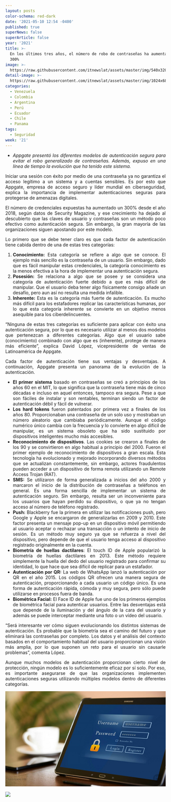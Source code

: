 ```yaml
---
layout: posts
color-schema: red-dark
date: '2021-05-10 12:54 -0400'
published: true
superNews: false
superArticle: false
year: '2021'
title: >-
  En los últimos tres años, el número de robo de contraseñas ha aumentado en un
  300%
image: >-
  https://raw.githubusercontent.com/itnewslat/assets/master/img/540x320/Clave-de-acceso-p.jpg
detail-image: >-
  https://raw.githubusercontent.com/itnewslat/assets/master/img/1024x680/Clave-de-acceso-g.jpg
categories:
  - Venezuela
  - Colombia
  - Argentina
  - Perú
  - Ecuador
  - Chile
  - Panama
tags:
  - Seguridad
week: '21'
---
```

<p style="text-align: justify;"><strong></strong></p>

<ul style="text-align: justify;">
	<li><em>Appgate presentó los diferentes modelos de autenticación segura para evitar el robo generalizado de contraseñas. Además, expuso en una línea de tiempo la evolución que ha tenido este sistema. </em></li>
</ul>
<p style="text-align: justify;">Iniciar una sesión con éxito por medio de una contraseña ya no garantiza el acceso legítimo a un sistema y a cuentas sensibles. Es por esto que Appgate, empresa de acceso seguro y líder mundial en ciberseguridad, explica la importancia de implementar autenticaciones seguras para protegerse de amenazas digitales.</p>
<p style="text-align: justify;">El número de credenciales expuestas ha aumentado un 300% desde el año 2018, según datos de Security Magazine, y ese crecimiento ha dejado al descubierto que las claves de usuario y contraseñas son un método poco efectivo como autenticación segura. Sin embargo, la gran mayoría de las organizaciones siguen apostando por este modelo.</p>
<p style="text-align: justify;">Lo primero que se debe tener claro es que cada factor de autenticación tiene cabida dentro de una de estas tres categorías:</p>

<ol style="text-align: justify;">
	<li><strong>Conocimiento:</strong> Esta categoría se refiere a algo que se conoce. El ejemplo más sencillo es la contraseña de un usuario. Sin embargo, dado que es fácil manipular estas credenciales, la categoría conocimiento es la menos efectiva a la hora de implementar una autenticación segura.</li>
	<li><strong>Posesión:</strong> Se relaciona a algo que se posee y se considera una categoría de autenticación fuerte debido a que es más difícil de manipular. Que el usuario deba tener algo físicamente consigo añade un desafío, pero aun así no resulta una medida infalible.</li>
	<li><strong>Inherente:</strong> Esta es la categoría más fuerte de autenticación. Es mucho más difícil para los estafadores replicar las características humanas, por lo que esta categoría inherente se convierte en un objetivo menos asequible para los ciberdelincuentes.</li>
</ol>
<p style="text-align: justify;">“Ninguna de estas tres categorías es suficiente para aplicar con éxito una autenticación segura, por lo que es necesario utilizar al menos dos modelos que pertenezcan a diferentes categorías. Algo que el usuario sabe (conocimiento) combinado con algo que es (inherente), protege de manera más eficiente”, explica David López, vicepresidente de ventas de Latinoamérica de Appgate.</p>
<p style="text-align: justify;">Cada factor de autenticación tiene sus ventajas y desventajas. A continuación, Appgate presenta un panorama de la evolución de la autenticación.</p>

<ul style="text-align: justify;">
	<li><strong>El primer sistema</strong> basado en contraseñas se creó a principios de los años 60 en el MIT, lo que significa que la contraseña tiene más de cinco décadas e incluso en aquel entonces, tampoco era segura. Pese a que son fáciles de instalar y son rentables, terminan siendo un factor de autenticación débil y fácil de vulnerar.</li>
	<li><strong>Los hard tokens</strong> fueron patentados por primera vez a finales de los años 80. Proporcionaban una contraseña de un solo uso y mostraban un número aleatorio que cambiaba periódicamente. Aunque el código numérico único cambia con la frecuencia y lo convierte en algo difícil de manipular, es un sistema obsoleto que ha sido sustituido por dispositivos inteligentes mucho más accesibles.</li>
	<li><strong>Reconocimiento de dispositivos</strong>. Las cookies se crearon a finales de los 90 y se convirtieron en algo habitual a principio del 2000. Fueron el primer ejemplo de reconocimiento de dispositivos a gran escala. Esta tecnología ha evolucionado y mejorado incorporando diversos métodos que se actualizan constantemente, sin embargo, actores fraudulentos pueden acceder a un dispositivo de forma remota utilizando un Remote Access Trojan (RAT).</li>
	<li><strong>SMS:</strong> Se utilizaron de forma generalizada a inicios del año 2000 y marcaron el inicio de la distribución de contraseñas a teléfonos en general. Es una forma sencilla de implementar un sistema de autenticación seguro. Sin embargo, resulta ser un inconveniente para los usuarios que hayan perdido su dispositivo, o que ya no tengan acceso al número de teléfono registrado.</li>
	<li><strong>Push:</strong> Blackberry fue la primera en utilizar las notificaciones push, pero Google y Apple se encargaron de generalizarlas en 2009 y 2010. Este factor presenta un mensaje pop-up en un dispositivo móvil permitiendo al usuario aceptar o rechazar una transacción o un intento de inicio de sesión. Es un método muy seguro ya que se refuerza a nivel del dispositivo, pero depende de que el usuario tenga acceso al dispositivo registrado originalmente en la cuenta.</li>
	<li><strong>Biometría de huellas dactilares</strong>: El touch ID de Apple popularizó la biometría de huellas dactilares en 2013. Este método requiere simplemente la huella del dedo del usuario registrado para confirmar su identidad, lo que hace que sea difícil de replicar para un estafador.</li>
	<li><strong>Autenticación por QR:</strong> La web de WhatsApp lanzó la autenticación por QR en el año 2015. Los códigos QR ofrecen una manera segura de autenticación, proporcionando a cada usuario un código único. Es una forma de autenticación rápida, cómoda y muy segura, pero sólo puede utilizarse en procesos fuera de banda.</li>
	<li><strong>Biométrica Facial:</strong> El Face ID de Apple fue uno de los primeros ejemplos de biométrica facial para autenticar usuarios. Entre las desventajas está que depende de la iluminación y del ángulo de la cara del usuario y además se puede interceptar mediante una foto o un vídeo del usuario.</li>
</ul>
<p style="text-align: justify;">“Será interesante ver cómo siguen evolucionando los distintos sistemas de autenticación. Es probable que la biometría sea el camino del futuro y que eliminará las contraseñas por completo. Los datos y el análisis del contexto basados en el comportamiento habitual del usuario proporcionan una visión más amplia, por lo que suponen un reto para el usuario sin causarle problemas”, comenta López.</p>
<p style="text-align: justify;">Aunque muchos modelos de autenticación proporcionan cierto nivel de protección, ningún modelo es lo suficientemente eficaz por sí solo. Por eso, es importante asegurarse de que las organizaciones implementen autenticaciones seguras utilizando múltiples modelos dentro de diferentes categorías.</p>
<p style="text-align: justify;"></p>

![](https://raw.githubusercontent.com/itnewslat/assets/master/img/540x320/Clave-de-acceso-p.jpg)


<img src="https://tracker.metricool.com/c3po.jpg?hash=56f88a41e39ab42c063cc51676587a04"/>